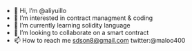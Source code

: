 - 👋 Hi, I’m @aliyuillo
- 👀 I’m interested in contract managment & coding
- 🌱 I’m currently learning solidity language
- 💞️ I’m looking to collaborate on a smart contract
- 📫 How to reach me sdson8@gmail.com
twitter:@maloo400
<!---
aliyuillo/aliyuillo is a ✨ special ✨ repository because its `README.md` (this file) appears on your GitHub profile.
You can click the Preview link to take a look at your changes.
--->
